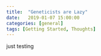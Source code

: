 ```yaml
---
title:  "Geneticists are Lazy"
date:   2019-01-07 15:00:00
categories: [general]
tags: [Getting Started, Thoughts]
---
```


just testing
